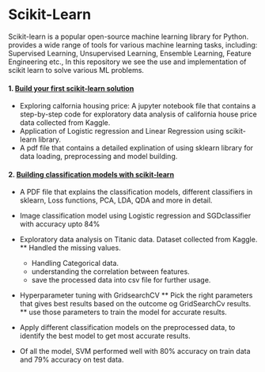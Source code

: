 # Scikit-Learn
Scikit-learn is a popular open-source machine learning library for Python. provides a wide range of tools for various machine learning tasks, including: Supervised Learning, Unsupervised Learning, Ensemble Learning, Feature Engineering etc.,  In this repository we see the use and implementation of scikit learn to solve various ML problems. 

#### 1. [Build your first scikit-learn solution](https://github.com/SowjanyaSadashivu/Scikit-Learn/tree/bdd1239759746e094fd9034176e2f1ed814f6c32/Build%20your%20first%20scikit-learn%20solution)

*  Exploring calfornia housing price: A jupyter notebook file that contains a step-by-step code for exploratory data analysis of california house price data collected from Kaggle.
*  Application of Logistic regression and Linear Regression using scikit-learn library.
*  A pdf file that contains a detailed explination of using sklearn library for data loading, preprocessing and model building.

#### 2. [Building classification models with scikit-learn](https://github.com/SowjanyaSadashivu/Scikit-Learn/tree/f031eedb38dcdac4f86781da5f18f71b458db34c/Building%20classification%20models%20with%20scikit-learn)

*  A PDF file that explains the classification models, different classifiers in sklearn, Loss functions, PCA, LDA, QDA and more in detail.
*  Image classification model using Logistic regression and SGDclassifier with accuracy upto 84%
*  Exploratory data analysis on Titanic data. Dataset collected from Kaggle.
**  Handled the missing values.
   * Handling Categorical data.
   * understanding the correlation between features.
   * save the processed data into csv file for further usage.
*  Hyperparameter tuning with GridsearchCV
  **  Pick the right parameters that gives best results based on the outcome og GridSearchCv results.
   ** use those parameters to train the model for accurate results.

*  Apply different classification models on the preprocessed data, to identify the best model to get most accurate results.
*  Of all the model, SVM performed well with 80% accuracy on train data and 79% accuracy on test data.

